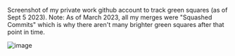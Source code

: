 Screenshot of my private work github account to track green squares (as of Sept 5 2023).
Note: As of March 2023, all my merges were "Squashed Commits" which is why there aren't many brighter green squares after that point in time. 

![image](https://github.com/avcoder/view-contributions-green-squares-2023/assets/7874705/bcb626b3-a1be-49f3-a9d1-c3d3b9843672)






